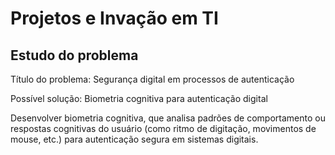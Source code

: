# Projetos e Invação em TI

## Estudo do problema
Título do problema:
Segurança digital em processos de autenticação

Possível solução: Biometria cognitiva para autenticação digital

Desenvolver biometria cognitiva, que analisa padrões de comportamento ou respostas cognitivas do usuário (como ritmo de digitação, movimentos de mouse, etc.) para autenticação segura em sistemas digitais.
